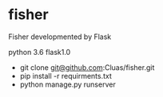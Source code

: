 # fisher
Fisher developmented by Flask

python 3.6 flask1.0

- git clone git@github.com:Cluas/fisher.git
- pip install -r requirments.txt
- python manage.py runserver
